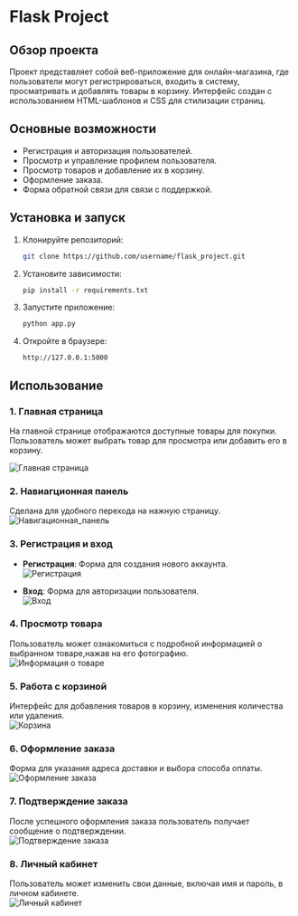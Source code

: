 # Flask Project

## Обзор проекта

Проект представляет собой веб-приложение для онлайн-магазина, где пользователи могут регистрироваться, входить в
систему, просматривать и добавлять товары в корзину. Интерфейс создан с использованием HTML-шаблонов и CSS для
стилизации страниц.

## Основные возможности

- Регистрация и авторизация пользователей.
- Просмотр и управление профилем пользователя.
- Просмотр товаров и добавление их в корзину.
- Оформление заказа.
- Форма обратной связи для связи с поддержкой.

## Установка и запуск

1. Клонируйте репозиторий:
   ```bash
   git clone https://github.com/username/flask_project.git
   ```

2. Установите зависимости:
   ```bash
   pip install -r requirements.txt
   ```

3. Запустите приложение:
   ```bash
   python app.py
   ```

4. Откройте в браузере:
   ```
   http://127.0.0.1:5000
   ```

## Использование

### 1. Главная страница

На главной странице отображаются доступные товары для покупки. Пользователь может выбрать товар для просмотра или
добавить его в корзину.

![Главная страница](Flask_project/imgs_for_readme/main_page.png)

### 2. Навиагционная панель

Сделана для удобного перехода на нажную страницу.
![Навигационная_панель](Flask_project/imgs_for_readme/navbar.png)

### 3. Регистрация и вход

- **Регистрация**: Форма для создания нового аккаунта.  
  ![Регистрация](Flask_project/imgs_for_readme/registration.png)

- **Вход**: Форма для авторизации пользователя.  
  ![Вход](Flask_project/imgs_for_readme/login.png)

### 4. Просмотр товара

Пользователь может ознакомиться с подробной информацией о выбранном товаре,нажав на его фотографию.  
![Информация о товаре](Flask_project/imgs_for_readme/product_info.png)

### 5. Работа с корзиной

Интерфейс для добавления товаров в корзину, изменения количества или удаления.  
![Корзина](Flask_project/imgs_for_readme/cart.png)

### 6. Оформление заказа

Форма для указания адреса доставки и выбора способа оплаты.  
![Оформление заказа](Flask_project/imgs_for_readme/order_confirmation.png)

### 7. Подтверждение заказа

После успешного оформления заказа пользователь получает сообщение о подтверждении.  
![Подтверждение заказа](Flask_project/imgs_for_readme/order_confirm.png)

### 8. Личный кабинет

Пользователь может изменить свои данные, включая имя и пароль, в личном кабинете.  
![Личный кабинет](Flask_project/imgs_for_readme/user_profile.png)



